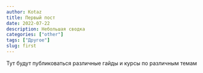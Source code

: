 ```yaml
---
author: Kotaz
title: Первый пост
date: 2022-07-22
description: Небольшая сводка
categories: ["other"]
tags: ["Другое"]
slug: first
---
```


Тут будут публиковаться различные гайды и курсы по различным темам
